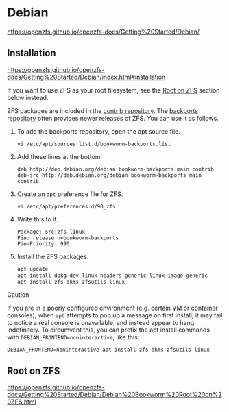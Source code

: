 # Debian

https://openzfs.github.io/openzfs-docs/Getting%20Started/Debian/





## Installation

https://openzfs.github.io/openzfs-docs/Getting%20Started/Debian/index.html#installation

If you want to use ZFS as your root filesystem, see the [Root on ZFS](#root-on-zfs) section below instead.

ZFS packages are included in the [contrib repository](https://packages.debian.org/source/zfs-linux). The [backports repository](https://backports.debian.org/Instructions/) often provides newer releases of ZFS. You can use it as follows.

1. To add the backports repository, open the apt source file.

    ```
    vi /etc/apt/sources.list.d/bookworm-backports.list
    ```

1. Add these lines at the bottom.

    ```
    deb http://deb.debian.org/debian bookworm-backports main contrib
    deb-src http://deb.debian.org/debian bookworm-backports main contrib
    ```

1. Create an `apt` preference file for ZFS.

    ```
    vi /etc/apt/preferences.d/90_zfs
    ```

1. Write this to it.

    ```
    Package: src:zfs-linux
    Pin: release n=bookworm-backports
    Pin-Priority: 990
    ```

1. Install the ZFS packages.

    ```sh
    apt update
    apt install dpkg-dev linux-headers-generic linux-image-generic
    apt install zfs-dkms zfsutils-linux
    ```

> [!Caution]
> If you are in a poorly configured environment (e.g. certain VM or container consoles), when `apt` attempts to pop up a message on first install, it may fail to notice a real console is unavailable, and instead appear to hang indefinitely. To circumvent this, you can prefix the apt install commands with `DEBIAN_FRONTEND=noninteractive`, like this:
>
> ```
> DEBIAN_FRONTEND=noninteractive apt install zfs-dkms zfsutils-linux
> ```





## Root on ZFS

https://openzfs.github.io/openzfs-docs/Getting%20Started/Debian/Debian%20Bookworm%20Root%20on%20ZFS.html

